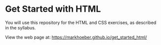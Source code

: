 # Get Started with HTML

You will use this repository for the HTML and CSS exercises, as described in the syllabus.

View the web page at:  https://markhoeber.github.io/get_started_html/
